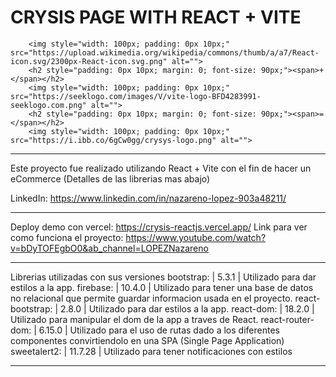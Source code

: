 # CRYSIS PAGE WITH REACT + VITE

        <img style="width: 100px; padding: 0px 10px;" src="https://upload.wikimedia.org/wikipedia/commons/thumb/a/a7/React-icon.svg/2300px-React-icon.svg.png" alt="">
        <h2 style="padding: 0px 10px; margin: 0; font-size: 90px;"><span>+</span></h2>
        <img style="width: 100px; padding: 0px 10px;" src="https://seeklogo.com/images/V/vite-logo-BFD4283991-seeklogo.com.png" alt="">
        <h2 style="padding: 0px 10px; margin: 0; font-size: 90px;"><span>=</span></h2>
        <img style="width: 100px; padding: 0px 10px;" src="https://i.ibb.co/6gCw0gg/crysys-logo.png" alt="">
----------------------------------------------------------------------------------------------------------------

Este proyecto fue realizado utilizando React + Vite con el fin de hacer un eCommerce 
(Detalles de las librerias mas abajo)

LinkedIn: https://www.linkedin.com/in/nazareno-lopez-903a48211/

----------------------------------------------------------------------------------------------------------------

Deploy demo con vercel: https://crysis-reactjs.vercel.app/
Link para ver como funciona el proyecto: https://www.youtube.com/watch?v=bDyTOFEgbO0&ab_channel=LOPEZNazareno

----------------------------------------------------------------------------------------------------------------

Librerias utilizadas con sus versiones
bootstrap: | 5.3.1 | Utilizado para dar estilos a la app.
firebase: | 10.4.0 | Utilizado para tener una base de datos no relacional que permite guardar informacion usada en el proyecto.
react-bootstrap: | 2.8.0 | Utilizado para dar estilos a la app.
react-dom: | 18.2.0 | Utilizado para manipular el dom de la app a traves de React.
react-router-dom: | 6.15.0 | Utilizado para el uso de rutas dado a los diferentes componentes convirtiendolo en una SPA (Single Page Application)
sweetalert2: | 11.7.28 | Utilizado para tener notificaciones con estilos

----------------------------------------------------------------------------------------------------------------


